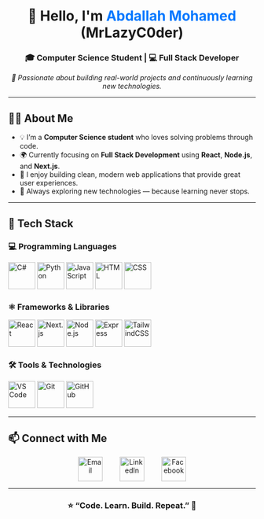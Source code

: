 <h1 align="center">👋 Hello, I'm <span style="color:#0078ff;">Abdallah Mohamed</span> (MrLazyC0der)</h1>

<h3 align="center">🎓 Computer Science Student | 💻 Full Stack Developer</h3>

<p align="center">
  <em>🧠 Passionate about building real-world projects and continuously learning new technologies.</em>
</p>

---

## 🧍‍♂️ About Me

- 💡 I’m a **Computer Science student** who loves solving problems through code.  
- 🌍 Currently focusing on **Full Stack Development** using **React**, **Node.js**, and **Next.js**.  
- 🚀 I enjoy building clean, modern web applications that provide great user experiences.  
- 📘 Always exploring new technologies — because learning never stops.  


---

## 🧰 Tech Stack

### 💻 Programming Languages  
<p align="left">
  <img src="https://cdn.jsdelivr.net/gh/devicons/devicon/icons/csharp/csharp-original.svg" alt="C#" width="55" height="55"/>
  <img src="https://cdn.jsdelivr.net/gh/devicons/devicon/icons/python/python-original.svg" alt="Python" width="55" height="55"/>
  <img src="https://cdn.jsdelivr.net/gh/devicons/devicon/icons/javascript/javascript-original.svg" alt="JavaScript" width="55" height="55"/>
  <img src="https://cdn.jsdelivr.net/gh/devicons/devicon/icons/html5/html5-original.svg" alt="HTML" width="55" height="55"/>
  <img src="https://cdn.jsdelivr.net/gh/devicons/devicon/icons/css3/css3-original.svg" alt="CSS" width="55" height="55"/>
</p>

### ⚛️ Frameworks & Libraries  
<p align="left">
  <img src="https://cdn.jsdelivr.net/gh/devicons/devicon/icons/react/react-original.svg" alt="React" width="55" height="55"/>
  <img src="https://cdn.jsdelivr.net/gh/devicons/devicon/icons/nextjs/nextjs-original.svg" alt="Next.js" width="55" height="55"/>
  <img src="https://cdn.jsdelivr.net/gh/devicons/devicon/icons/nodejs/nodejs-original.svg" alt="Node.js" width="55" height="55"/>
  <img src="https://cdn.jsdelivr.net/gh/devicons/devicon/icons/express/express-original.svg" alt="Express" width="55" height="55"/>
  <img src="https://cdn.jsdelivr.net/gh/devicons/devicon/icons/tailwindcss/tailwindcss-original.svg" alt="TailwindCSS" width="55" height="55"/>
</p>

### 🛠️ Tools & Technologies  
<p align="left">
  <img src="https://cdn.jsdelivr.net/gh/devicons/devicon/icons/vscode/vscode-original.svg" alt="VS Code" width="55" height="55"/>
  <img src="https://cdn.jsdelivr.net/gh/devicons/devicon/icons/git/git-original.svg" alt="Git" width="55" height="55"/>
  <img src="https://cdn.jsdelivr.net/gh/devicons/devicon/icons/github/github-original.svg" alt="GitHub" width="55" height="55"/>
</p>

---

## 📫 Connect with Me  
<p align="center" style="display: flex; justify-content: center; gap: 35px; align-items: center;">
  <a href="mailto:engabdallahmo@icloud.com" target="_blank" style="text-decoration: none; outline: none; border: none; display: inline-flex;">
    <img src="https://cdn-icons-png.flaticon.com/512/281/281769.png" alt="Email" width="50" height="50" style="display: block;"/>
  </a>
  <a href="https://www.linkedin.com/in/engabdallahmohamed/" target="_blank" style="text-decoration: none; outline: none; border: none; display: inline-flex;">
    <img src="https://cdn.jsdelivr.net/gh/devicons/devicon/icons/linkedin/linkedin-original.svg" alt="LinkedIn" width="50" height="50" style="display: block;"/>
  </a>
  <a href="https://www.facebook.com/abdallah.mohamed.712132" target="_blank" style="text-decoration: none; outline: none; border: none; display: inline-flex;">
    <img src="https://cdn.jsdelivr.net/gh/devicons/devicon/icons/facebook/facebook-original.svg" alt="Facebook" width="50" height="50" style="display: block;"/>
  </a>
</p>


---

<h3 align="center">⭐ “Code. Learn. Build. Repeat.” 🚀</h3>


<!--
**MrLazyC0der/MrLazyC0der** is a ✨ _special_ ✨ repository because its `README.md` (this file) appears on your GitHub profile.

Here are some ideas to get you started:

- 🔭 I’m currently working on ...
- 🌱 I’m currently learning ...
- 👯 I’m looking to collaborate on ...
- 🤔 I’m looking for help with ...
- 💬 Ask me about ...
- 📫 How to reach me: ...
- 😄 Pronouns: ...
- ⚡ Fun fact: ...
-->
